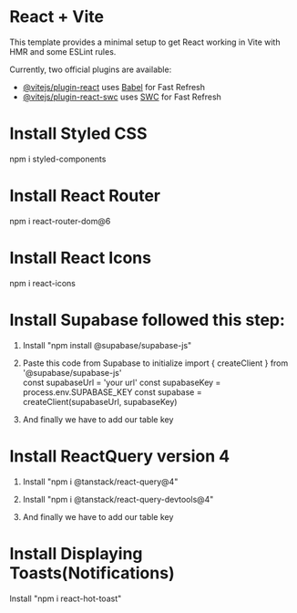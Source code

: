 # React + Vite

This template provides a minimal setup to get React working in Vite with HMR and some ESLint rules.

Currently, two official plugins are available:

- [@vitejs/plugin-react](https://github.com/vitejs/vite-plugin-react/blob/main/packages/plugin-react/README.md) uses [Babel](https://babeljs.io/) for Fast Refresh
- [@vitejs/plugin-react-swc](https://github.com/vitejs/vite-plugin-react-swc) uses [SWC](https://swc.rs/) for Fast Refresh

# Install Styled CSS

npm i styled-components

# Install React Router

npm i react-router-dom@6

# Install React Icons

npm i react-icons

# Install Supabase followed this step:

1. Install "npm install @supabase/supabase-js"

2. Paste this code from Supabase to initialize
   import { createClient } from '@supabase/supabase-js'  
   const supabaseUrl = 'your url'
   const supabaseKey = process.env.SUPABASE_KEY
   const supabase = createClient(supabaseUrl, supabaseKey)

3. And finally we have to add our table key

# Install ReactQuery version 4

1. Install "npm i @tanstack/react-query@4"

2. Install "npm i @tanstack/react-query-devtools@4"

3. And finally we have to add our table key

# Install Displaying Toasts(Notifications)

Install "npm i react-hot-toast"
